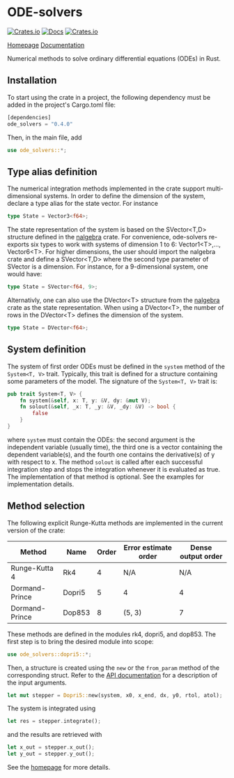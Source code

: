 # ODE-solvers

[![Crates.io](https://img.shields.io/crates/v/ode_solvers.svg)](https://crates.io/crates/ode_solvers/) [![Docs](https://docs.rs/ode_solvers/badge.svg)](https://docs.rs/ode_solvers) [![Crates.io](https://img.shields.io/crates/l/ode_solvers.svg)](https://opensource.org/licenses/BSD-3-Clause)

[Homepage](https://srenevey.github.io/ode-solvers/)    [Documentation](https://docs.rs/ode_solvers)

Numerical methods to solve ordinary differential equations (ODEs) in Rust.



## Installation

To start using the crate in a project, the following dependency must be added in the project's Cargo.toml file:

```rust
[dependencies]
ode_solvers = "0.4.0"
```

Then, in the main file, add

```rust
use ode_solvers::*;
```



## Type alias definition

The numerical integration methods implemented in the crate support multi-dimensional systems. In order to define the dimension of the system, declare a type alias for the state vector. For instance

```rust
type State = Vector3<f64>;
```

The state representation of the system is based on the SVector&lt;T,D&gt; structure defined in the [nalgebra](https://nalgebra.org/) crate. For convenience, ode-solvers re-exports six types to work with systems of dimension 1 to 6: Vector1&lt;T&gt;,..., Vector6&lt;T&gt;. For higher dimensions, the user should import the nalgebra crate and define a SVector&lt;T,D&gt;  where the second type parameter of SVector is a dimension. For instance, for a 9-dimensional system, one would have:

```rust
type State = SVector<f64, 9>;
```

Alternativly, one can also use the DVector&lt;T&gt; structure from the [nalgebra](https://nalgebra.org/) crate as the state representation. When using a DVector&lt;T&gt;, the number of rows in the DVector&lt;T&gt; defines the dimension of the system.

```rust
type State = DVector<f64>;
```


## System definition

The system of first order ODEs must be defined in the `system` method of the `System<T, V>` trait. Typically, this trait is defined for a structure containing some parameters of the model. The signature of the `System<T, V>` trait is:

```rust
pub trait System<T, V> {
    fn system(&self, x: T, y: &V, dy: &mut V);
    fn solout(&self, _x: T, _y: &V, _dy: &V) -> bool {
        false
    }
}
```

where `system` must contain the ODEs: the second argument is the independent variable (usually time), the third one is a vector containing the dependent variable(s), and the fourth one contains the derivative(s) of y with respect to x. The method `solout` is called after each successful integration step and stops the integration whenever it is evaluated as true. The implementation of that method is optional. See the examples for implementation details.



## Method selection

The following explicit Runge-Kutta methods are implemented in the current version of the crate:

| Method         | Name   | Order | Error estimate order | Dense output order |
| -------------- | ------ | ----- | -------------------- | ------------------ |
| Runge-Kutta 4  | Rk4    | 4     | N/A                  | N/A                |
| Dormand-Prince | Dopri5 | 5     | 4                    | 4                  |
| Dormand-Prince | Dop853 | 8     | (5, 3)               | 7                  |

These methods are defined in the modules rk4, dopri5, and dop853. The first step is to bring the desired module into scope:

```rust
use ode_solvers::dopri5::*;
```

Then, a structure is created using the `new` or the `from_param` method of the corresponding struct. Refer to the [API documentation](https://docs.rs/ode_solvers) for a description of the input arguments.

```rust
let mut stepper = Dopri5::new(system, x0, x_end, dx, y0, rtol, atol);
```

The system is integrated using

```rust
let res = stepper.integrate();
```

and the results are retrieved with

```rust
let x_out = stepper.x_out();
let y_out = stepper.y_out();
```

See the [homepage](https://srenevey.github.io/ode-solvers/) for more details.
